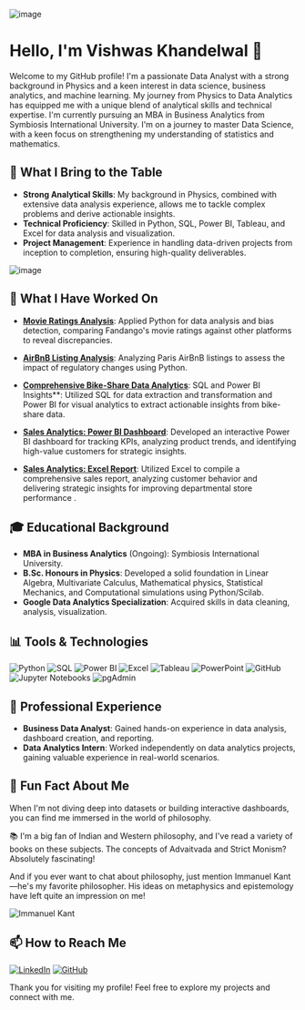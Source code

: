 
![image](https://media1.giphy.com/media/v1.Y2lkPTc5MGI3NjExa2FvaTd2NHUwbnhnZ2xzdjZsZGxraXg4ZmZxNTh1MTAxYXBkY2w0aCZlcD12MV9pbnRlcm5hbF9naWZfYnlfaWQmY3Q9Zw/LaVp0AyqR5bGsC5Cbm/giphy.webp)



# Hello, I'm Vishwas Khandelwal 👋

Welcome to my GitHub profile! I'm a passionate Data Analyst with a strong background in Physics and a keen interest in data science, business analytics, and machine learning. 
My journey from Physics to Data Analytics has equipped me with a unique blend of analytical skills and technical expertise. 
I'm currently pursuing an MBA in Business Analytics from Symbiosis International University.
I'm on a journey to master Data Science, with a keen focus on strengthening my understanding of statistics and mathematics.


## 🌟 What I Bring to the Table

- **Strong Analytical Skills**: My background in Physics, combined with extensive data analysis experience, allows me to tackle complex problems and derive actionable insights.
- **Technical Proficiency**: Skilled in Python, SQL, Power BI, Tableau, and Excel for data analysis and visualization.
- **Project Management**: Experience in handling data-driven projects from inception to completion, ensuring high-quality deliverables.




![image](https://media0.giphy.com/media/v1.Y2lkPTc5MGI3NjExZ3gzc293NnN2bTRyYWZrNGR0eHVobzZzZjB6Z2xlcjdteXhoaXdwZSZlcD12MV9pbnRlcm5hbF9naWZfYnlfaWQmY3Q9Zw/3oKIPEqDGUULpEU0aQ/giphy.webp)






## 🌱 What I Have Worked On

- [**Movie Ratings Analysis**](https://github.com/Vikh110/Exploring-Cinematic-Ratings-Bias-Detection-and-Analysis): Applied Python for data analysis and bias detection, comparing Fandango's movie ratings against other platforms to reveal discrepancies.

- [**AirBnB Listing Analysis**](https://github.com/Vikh110/Airbnb-Listing-Analysis): Analyzing Paris AirBnB listings to assess the impact of regulatory changes using Python.

- [**Comprehensive Bike-Share Data Analytics**](https://github.com/Vikh110/Cyclistic-bike-share-analysis-case-study): SQL and Power BI Insights**: Utilized SQL for data extraction and transformation and Power BI for visual analytics to extract actionable insights from bike-share data.

- [**Sales Analytics: Power BI Dashboard**](https://github.com/Vikh110/AdventureWorks-Power-BI-Project): Developed an interactive Power BI dashboard for tracking KPIs, analyzing product trends, and identifying high-value customers for strategic insights.

- [**Sales Analytics: Excel Report**](https://github.com/Vikh110/Departmental_Store_Data_Analysis): Utilized Excel to compile a comprehensive sales report, analyzing customer behavior and delivering strategic insights for improving departmental store performance
.

## 🎓 Educational Background

- **MBA in Business Analytics** (Ongoing): Symbiosis International University.
- **B.Sc. Honours in Physics**: Developed a solid foundation in Linear Algebra, Multivariate Calculus, Mathematical physics, Statistical Mechanics, and Computational simulations using Python/Scilab.
- **Google Data Analytics Specialization**: Acquired skills in data cleaning, analysis, visualization.

## 📊 Tools & Technologies

<p align="left">
  <img src="https://img.shields.io/badge/Python-3776AB?style=for-the-badge&logo=python&logoColor=white" alt="Python"/>
  <img src="https://img.shields.io/badge/SQL-CC2927?style=for-the-badge&logo=microsoft-sql-server&logoColor=white" alt="SQL"/>
  <img src="https://img.shields.io/badge/Power_BI-F2C811?style=for-the-badge&logo=Power%20BI&logoColor=black" alt="Power BI"/>
  <img src="https://img.shields.io/badge/Microsoft_Excel-217346?style=for-the-badge&logo=microsoft-excel&logoColor=white" alt="Excel"/>
  <img src="https://img.shields.io/badge/Tableau-E97627?style=for-the-badge&logo=Tableau&logoColor=white" alt="Tableau"/>
  <img src="https://img.shields.io/badge/Microsoft_PowerPoint-B7472A?style=for-the-badge&logo=microsoft-powerpoint&logoColor=white" alt="PowerPoint"/>
  <img src="https://img.shields.io/badge/GitHub-181717?style=for-the-badge&logo=github&logoColor=white" alt="GitHub"/>
  <img src="https://img.shields.io/badge/Jupyter_Notebooks-F37626?style=for-the-badge&logo=jupyter&logoColor=white" alt="Jupyter Notebooks"/>
  <img src="https://img.shields.io/badge/pgAdmin-316192?style=for-the-badge&logo=postgresql&logoColor=white" alt="pgAdmin"/>
</p>

## 💼 Professional Experience

- **Business Data Analyst**: Gained hands-on experience in data analysis, dashboard creation, and reporting.
- **Data Analytics Intern**: Worked independently on data analytics projects, gaining valuable experience in real-world scenarios.

## 🎉 Fun Fact About Me

When I'm not diving deep into datasets or building interactive dashboards, you can find me immersed in the world of philosophy. 

📚 I'm a big fan of Indian and Western philosophy, and I've read a variety of books on these subjects. The concepts of Advaitvada and Strict Monism? Absolutely fascinating! 

And if you ever want to chat about philosophy, just mention Immanuel Kant—he's my favorite philosopher. His ideas on metaphysics and epistemology have left quite an impression on me!



![Immanuel Kant](https://media0.giphy.com/media/v1.Y2lkPTc5MGI3NjExbm1paDRyb3NhNmY1dWF3bjZwNGtsOHczZ2Q3MGc5OXcxdDRxMXphZCZlcD12MV9pbnRlcm5hbF9naWZfYnlfaWQmY3Q9Zw/11LmeD33ETXN1C/giphy.webp)  




## 📫 How to Reach Me

[![LinkedIn](https://img.shields.io/badge/LinkedIn-0077B5?style=for-the-badge&logo=linkedin&logoColor=white)](https://www.linkedin.com/in/vishwas-k-07842a283/)
[![GitHub](https://img.shields.io/badge/GitHub-181717?style=for-the-badge&logo=github&logoColor=white)](https://github.com/Vikh110)

Thank you for visiting my profile! Feel free to explore my projects and connect with me.

<!---
Vikh110/Vikh110 is a ✨ special ✨ repository because its `README.md` (this file) appears on your GitHub profile.
You can click the Preview link to take a look at your changes.
--->
